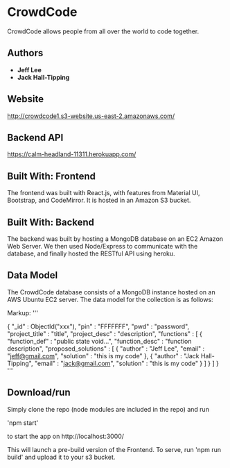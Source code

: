 # CrowdCode

CrowdCode allows people from all over the world to code together.

## Authors

* **Jeff Lee**
* **Jack Hall-Tipping**

## Website

http://crowdcode1.s3-website.us-east-2.amazonaws.com/

## Backend API

https://calm-headland-11311.herokuapp.com/

## Built With: Frontend

The frontend was built with React.js, with features from Material UI, Bootstrap, and CodeMirror. It is hosted in an Amazon S3 bucket.

## Built With: Backend

The backend was built by hosting a MongoDB database on an EC2 Amazon Web Server. We then used Node/Express to communicate with the database, and finally hosted the RESTful API using heroku.

## Data Model

The CrowdCode database consists of a MongoDB instance hosted on an AWS Ubuntu EC2 server. The data model for the collection is as follows:

Markup: '''

{
    "_id" : ObjectId("xxx"),
    "pin" : "FFFFFFF",
    "pwd" : "password",
    "project_title" : "title",
    "project_desc" : "description",
    "functions" : [ 
        {
            "function_def" : "public state void...",
            "function_desc" : "function description",
            "proposed_solutions" : [ 
                {
                    "author" : "Jeff Lee",
                    "email" : "jeff@gmail.com",
                    "solution" : "this is my code"
                }, 
                {
                    "author" : "Jack Hall-Tipping",
                    "email" : "jack@gmail.com",
                    "solution" : "this is my code"
                }
            ]
        }
    ]
}
'''

## Download/run

Simply clone the repo (node modules are included in the repo) and run

'npm start'

to start the app on http://localhost:3000/

This will launch a pre-build version of the Frontend. To serve, run 'npm run build' and upload it to your s3 bucket. 

